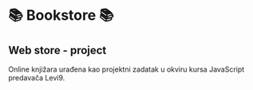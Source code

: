 # :books: Bookstore :books:
## Web store - project

Online knjižara urađena kao projektni zadatak
u okviru kursa JavaScript predavača Levi9.


